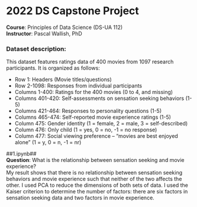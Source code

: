 # 2022 DS Capstone Project  
**Course**: Principles of Data Science (DS-UA 112)\
**Instructor**: Pascal Wallish, PhD 

### Dataset description:
This dataset features ratings data of 400 movies from 1097 research participants. It is organized as follows:
* Row 1: Headers (Movie titles/questions)
* Row 2-1098: Responses from individual participants
* Columns 1-400: Ratings for the 400 movies (0 to 4, and missing)
* Columns 401-420: Self-assessments on sensation seeking behaviors (1-5)
* Columns 421-464: Responses to personality questions (1-5)
* Columns 465-474: Self-reported movie experience ratings (1-5)
* Column 475: Gender identity (1 = female, 2 = male, 3 = self-described)
* Column 476: Only child (1 = yes, 0 = no, -1 = no response)
* Column 477: Social viewing preference – “movies are best enjoyed alone” (1 = y, 0 = n, -1 = nr)

##1.ipynb## \
**Question**: What is the relationship between sensation seeking and movie experience?\
My result shows that there is no relationship between sensation seeking behaviors and movie experience such that neither of the two affects the other. 
I used PCA to reduce the dimensions of both sets of data.
I used the Kaiser criterion to determine the number of factors: there are six factors in
sensation seeking data and two factors in movie experience.



